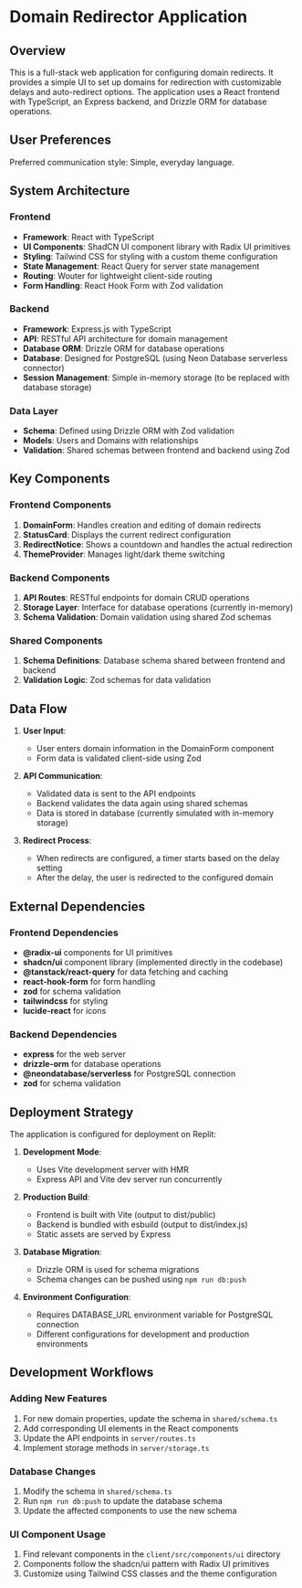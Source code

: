 # Domain Redirector Application

## Overview

This is a full-stack web application for configuring domain redirects. It provides a simple UI to set up domains for redirection with customizable delays and auto-redirect options. The application uses a React frontend with TypeScript, an Express backend, and Drizzle ORM for database operations.

## User Preferences

Preferred communication style: Simple, everyday language.

## System Architecture

### Frontend
- **Framework**: React with TypeScript
- **UI Components**: ShadCN UI component library with Radix UI primitives
- **Styling**: Tailwind CSS for styling with a custom theme configuration
- **State Management**: React Query for server state management
- **Routing**: Wouter for lightweight client-side routing
- **Form Handling**: React Hook Form with Zod validation

### Backend
- **Framework**: Express.js with TypeScript
- **API**: RESTful API architecture for domain management
- **Database ORM**: Drizzle ORM for database operations
- **Database**: Designed for PostgreSQL (using Neon Database serverless connector)
- **Session Management**: Simple in-memory storage (to be replaced with database storage)

### Data Layer
- **Schema**: Defined using Drizzle ORM with Zod validation
- **Models**: Users and Domains with relationships
- **Validation**: Shared schemas between frontend and backend using Zod

## Key Components

### Frontend Components
1. **DomainForm**: Handles creation and editing of domain redirects
2. **StatusCard**: Displays the current redirect configuration
3. **RedirectNotice**: Shows a countdown and handles the actual redirection
4. **ThemeProvider**: Manages light/dark theme switching

### Backend Components
1. **API Routes**: RESTful endpoints for domain CRUD operations
2. **Storage Layer**: Interface for database operations (currently in-memory)
3. **Schema Validation**: Domain validation using shared Zod schemas

### Shared Components
1. **Schema Definitions**: Database schema shared between frontend and backend
2. **Validation Logic**: Zod schemas for data validation

## Data Flow

1. **User Input**:
   - User enters domain information in the DomainForm component
   - Form data is validated client-side using Zod

2. **API Communication**:
   - Validated data is sent to the API endpoints
   - Backend validates the data again using shared schemas
   - Data is stored in database (currently simulated with in-memory storage)

3. **Redirect Process**:
   - When redirects are configured, a timer starts based on the delay setting
   - After the delay, the user is redirected to the configured domain

## External Dependencies

### Frontend Dependencies
- **@radix-ui** components for UI primitives
- **shadcn/ui** component library (implemented directly in the codebase)
- **@tanstack/react-query** for data fetching and caching
- **react-hook-form** for form handling
- **zod** for schema validation
- **tailwindcss** for styling
- **lucide-react** for icons

### Backend Dependencies
- **express** for the web server
- **drizzle-orm** for database operations
- **@neondatabase/serverless** for PostgreSQL connection
- **zod** for schema validation

## Deployment Strategy

The application is configured for deployment on Replit:

1. **Development Mode**:
   - Uses Vite development server with HMR
   - Express API and Vite dev server run concurrently

2. **Production Build**:
   - Frontend is built with Vite (output to dist/public)
   - Backend is bundled with esbuild (output to dist/index.js)
   - Static assets are served by Express

3. **Database Migration**:
   - Drizzle ORM is used for schema migrations
   - Schema changes can be pushed using `npm run db:push`

4. **Environment Configuration**:
   - Requires DATABASE_URL environment variable for PostgreSQL connection
   - Different configurations for development and production environments

## Development Workflows

### Adding New Features
1. For new domain properties, update the schema in `shared/schema.ts`
2. Add corresponding UI elements in the React components
3. Update the API endpoints in `server/routes.ts`
4. Implement storage methods in `server/storage.ts`

### Database Changes
1. Modify the schema in `shared/schema.ts`
2. Run `npm run db:push` to update the database schema
3. Update the affected components to use the new schema

### UI Component Usage
1. Find relevant components in the `client/src/components/ui` directory
2. Components follow the shadcn/ui pattern with Radix UI primitives
3. Customize using Tailwind CSS classes and the theme configuration